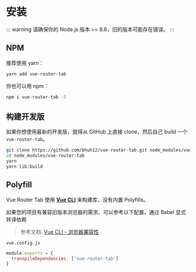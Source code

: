 # 安装

::: warning
请确保你的 Node.js 版本 >= 8.6，旧的版本可能存在错误。
:::

## NPM

推荐使用 yarn：

```bash
yarn add vue-router-tab
```

你也可以用 npm：

```bash
npm i vue-router-tab -S
```

## 构建开发版

如果你想使用最新的开发版，就得从 GitHub 上直接 clone，然后自己 build 一个 `vue-router-tab`。

```bash
git clone https://github.com/bhuh12/vue-router-tab.git node_modules/vue-router-tab
cd node_modules/vue-router-tab
yarn
yarn lib:build
```

## Polyfill

Vue Router Tab 使用 [**Vue CLI**](https://cli.vuejs.org) 来构建库，没有内置 Polyfills。

如果您的项目有兼容旧版本浏览器的需求，可以参考以下配置，通过 Babel 显式转译依赖

> 参考文档: [Vue CLI - 浏览器兼容性](https://cli.vuejs.org/zh/guide/browser-compatibility.html)

`vue.config.js`

```javascript
module.exports = {
  transpileDependencies: ['vue-router-tab']
}
```
